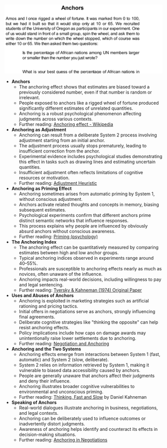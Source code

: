 ![ch11-anchors-TFaS](ch11-anchors-TFaS.best.png)

- **Anchors**
  - The anchoring effect shows that estimates are biased toward a previously considered number, even if that number is random or irrelevant.  
  - People exposed to anchors like a rigged wheel of fortune produced significantly different estimates of unrelated quantities.  
  - Anchoring is a robust psychological phenomenon affecting judgments across various contexts.  
  - Further reading: [Anchoring effect - Wikipedia](https://en.wikipedia.org/wiki/Anchoring)
- **Anchoring as Adjustment**
  - Anchoring can result from a deliberate System 2 process involving adjustment starting from an initial anchor.  
  - The adjustment process usually stops prematurely, leading to insufficient correction from the anchor.  
  - Experimental evidence includes psychological studies demonstrating this effect in tasks such as drawing lines and estimating uncertain quantities.  
  - Insufficient adjustment often reflects limitations of cognitive resources or motivation.  
  - Further reading: [Adjustment Heuristic](https://en.wikipedia.org/wiki/Anchoring_and_adjustment_heuristic)
- **Anchoring as Priming Effect**
  - Anchoring sometimes arises from automatic priming by System 1, without conscious adjustment.  
  - Anchors activate related thoughts and concepts in memory, biasing subsequent estimates.  
  - Psychological experiments confirm that different anchors prime distinct semantic networks that influence responses.  
  - This process explains why people are influenced by obviously absurd anchors without conscious awareness.  
  - Further reading: [Priming (psychology)](https://en.wikipedia.org/wiki/Priming_(psychology))
- **The Anchoring Index**
  - The anchoring effect can be quantitatively measured by comparing estimates between high and low anchor groups.  
  - Typical anchoring indices observed in experiments range around 40–55%.  
  - Professionals are susceptible to anchoring effects nearly as much as novices, often unaware of the influence.  
  - Anchoring impacts real-world decisions, including willingness to pay and legal sentencing.  
  - Further reading: [Tversky & Kahneman (1974) Original Paper](https://web.stanford.edu/~kahneman/docs/Publications/anchoring.pdf)
- **Uses and Abuses of Anchors**
  - Anchoring is exploited in marketing strategies such as artificial rationing and pricing tactics.  
  - Initial offers in negotiations serve as anchors, strongly influencing final agreements.  
  - Deliberate cognitive strategies like "thinking the opposite" can help resist anchoring effects.  
  - Policy implications include how caps on damage awards may unintentionally raise lower settlements due to anchoring.  
  - Further reading: [Negotiation and Anchoring](https://hbr.org/2007/02/the-power-of-first-impressions)
- **Anchoring and the Two Systems**
  - Anchoring effects emerge from interactions between System 1 (fast, automatic) and System 2 (slow, deliberate).  
  - System 2 relies on information retrieved by System 1, making it vulnerable to biased data accessibility caused by anchors.  
  - People are generally unaware that anchors affect their judgments and deny their influence.  
  - Anchoring illustrates broader cognitive vulnerabilities to environmental and unconscious priming.  
  - Further reading: [Thinking, Fast and Slow](https://en.wikipedia.org/wiki/Thinking,_Fast_and_Slow) by Daniel Kahneman
- **Speaking of Anchors**
  - Real-world dialogues illustrate anchoring in business, negotiations, and legal contexts.  
  - Anchoring can be deliberately used to influence outcomes or inadvertently distort judgments.  
  - Awareness of anchoring helps identify and counteract its effects in decision-making situations.  
  - Further reading: [Anchoring in Negotiations](https://www.psychologytoday.com/us/blog/mind-my-business/201204/the-art-anchoring)
